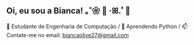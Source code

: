 ## Oi, eu sou a Bianca! ｡˚❀ 🫧 ·ꕤ.ﾟ🫧
📒 Estudante de Engenharia de Computação / 
🐍 Aprendendo Python / 
📫 Contate-me no email: biancaolive27@gmail.com
